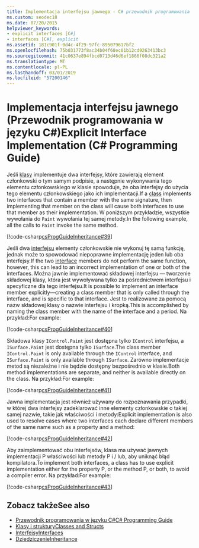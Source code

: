 ```yaml
---
title: Implementacja interfejsu jawnego - C# przewodnik programowania
ms.custom: seodec18
ms.date: 07/20/2015
helpviewer_keywords:
- explicit interfaces [C#]
- interfaces [C#], explicit
ms.assetid: 181c901f-0d4c-4f29-97fc-895079617bf2
ms.openlocfilehash: 75b031773f8ac34b04f68ec01b12cd9263413bc3
ms.sourcegitcommit: 41c0637e894fbcd0713d46d6ef1866f08dc321a2
ms.translationtype: MT
ms.contentlocale: pl-PL
ms.lasthandoff: 03/01/2019
ms.locfileid: "57200146"
---
```

# <a name="explicit-interface-implementation-c-programming-guide"></a><span data-ttu-id="c1243-102">Implementacja interfejsu jawnego (Przewodnik programowania w języku C#)</span><span class="sxs-lookup"><span data-stu-id="c1243-102">Explicit Interface Implementation (C# Programming Guide)</span></span>
<span data-ttu-id="c1243-103">Jeśli [klasy](../../../csharp/language-reference/keywords/class.md) implementuje dwa interfejsy, które zawierają element członkowski o tym samym podpisie, a następnie wykonywania tego elementu członkowskiego w klasie spowoduje, że oba interfejsy do użycia tego elementu członkowskiego jako ich implementacji.</span><span class="sxs-lookup"><span data-stu-id="c1243-103">If a [class](../../../csharp/language-reference/keywords/class.md) implements two interfaces that contain a member with the same signature, then implementing that member on the class will cause both interfaces to use that member as their implementation.</span></span> <span data-ttu-id="c1243-104">W poniższym przykładzie, wszystkie wywołania do `Paint` wywołania tej samej metody.</span><span class="sxs-lookup"><span data-stu-id="c1243-104">In the following example, all the calls to `Paint` invoke the same method.</span></span>  
  
 [!code-csharp[csProgGuideInheritance#39](~/samples/snippets/csharp/VS_Snippets_VBCSharp/csProgGuideInheritance/CS/Inheritance.cs#39)]  
  
 <span data-ttu-id="c1243-105">Jeśli dwa [interfejsu](../../../csharp/language-reference/keywords/interface.md) elementy członkowskie nie wykonuj tę samą funkcję, jednak może to spowodować niepoprawne implementację jeden lub oba interfejsy.</span><span class="sxs-lookup"><span data-stu-id="c1243-105">If the two [interface](../../../csharp/language-reference/keywords/interface.md) members do not perform the same function, however, this can lead to an incorrect implementation of one or both of the interfaces.</span></span> <span data-ttu-id="c1243-106">Można jawnie implementować składowej interfejsu — tworzenie składowej klasy, która jest wywoływana tylko za pośrednictwem interfejsu i specyficzne dla tego interfejsu.</span><span class="sxs-lookup"><span data-stu-id="c1243-106">It is possible to implement an interface member explicitly—creating a class member that is only called through the interface, and is specific to that interface.</span></span> <span data-ttu-id="c1243-107">Jest to realizowane za pomocą nazw składowej klasy o nazwie interfejsu i kropką.</span><span class="sxs-lookup"><span data-stu-id="c1243-107">This is accomplished by naming the class member with the name of the interface and a period.</span></span> <span data-ttu-id="c1243-108">Na przykład:</span><span class="sxs-lookup"><span data-stu-id="c1243-108">For example:</span></span>  
  
 [!code-csharp[csProgGuideInheritance#40](~/samples/snippets/csharp/VS_Snippets_VBCSharp/csProgGuideInheritance/CS/Inheritance.cs#40)]  
  
 <span data-ttu-id="c1243-109">Składowa klasy `IControl.Paint` jest dostępna tylko `IControl` interfejsu, a `ISurface.Paint` jest dostępna tylko `ISurface`.</span><span class="sxs-lookup"><span data-stu-id="c1243-109">The class member `IControl.Paint` is only available through the `IControl` interface, and `ISurface.Paint` is only available through `ISurface`.</span></span> <span data-ttu-id="c1243-110">Zarówno implementacje metod są niezależne i nie będzie dostępny bezpośrednio w klasie.</span><span class="sxs-lookup"><span data-stu-id="c1243-110">Both method implementations are separate, and neither is available directly on the class.</span></span> <span data-ttu-id="c1243-111">Na przykład:</span><span class="sxs-lookup"><span data-stu-id="c1243-111">For example:</span></span>  
  
 [!code-csharp[csProgGuideInheritance#41](~/samples/snippets/csharp/VS_Snippets_VBCSharp/csProgGuideInheritance/CS/Inheritance.cs#41)]  
  
 <span data-ttu-id="c1243-112">Jawna implementacja jest również używany do rozpoznawania przypadki, w której dwa interfejsy zadeklarować inne elementy członkowskie o takiej samej nazwie, takie jak właściwości i metody:</span><span class="sxs-lookup"><span data-stu-id="c1243-112">Explicit implementation is also used to resolve cases where two interfaces each declare different members of the same name such as a property and a method:</span></span>  
  
 [!code-csharp[csProgGuideInheritance#42](~/samples/snippets/csharp/VS_Snippets_VBCSharp/csProgGuideInheritance/CS/Inheritance.cs#42)]  
  
 <span data-ttu-id="c1243-113">Aby zaimplementować obu interfejsów, klasa ma używać jawnych implementacji P właściwości lub metody P i / lub, aby uniknąć błąd kompilatora.</span><span class="sxs-lookup"><span data-stu-id="c1243-113">To implement both interfaces, a class has to use explicit implementation either for the property P, or the method P, or both, to avoid a compiler error.</span></span> <span data-ttu-id="c1243-114">Na przykład:</span><span class="sxs-lookup"><span data-stu-id="c1243-114">For example:</span></span>  
  
 [!code-csharp[csProgGuideInheritance#43](~/samples/snippets/csharp/VS_Snippets_VBCSharp/csProgGuideInheritance/CS/Inheritance.cs#43)]  
  
## <a name="see-also"></a><span data-ttu-id="c1243-115">Zobacz także</span><span class="sxs-lookup"><span data-stu-id="c1243-115">See also</span></span>

- [<span data-ttu-id="c1243-116">Przewodnik programowania w języku C#</span><span class="sxs-lookup"><span data-stu-id="c1243-116">C# Programming Guide</span></span>](../../../csharp/programming-guide/index.md)
- [<span data-ttu-id="c1243-117">Klasy i struktury</span><span class="sxs-lookup"><span data-stu-id="c1243-117">Classes and Structs</span></span>](../../../csharp/programming-guide/classes-and-structs/index.md)
- [<span data-ttu-id="c1243-118">Interfejsy</span><span class="sxs-lookup"><span data-stu-id="c1243-118">Interfaces</span></span>](../../../csharp/programming-guide/interfaces/index.md)
- [<span data-ttu-id="c1243-119">Dziedziczenie</span><span class="sxs-lookup"><span data-stu-id="c1243-119">Inheritance</span></span>](../../../csharp/programming-guide/classes-and-structs/inheritance.md)
